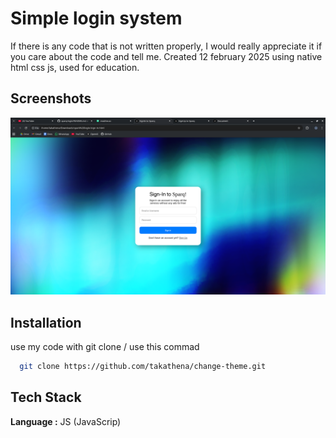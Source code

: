 
# Simple login system

If there is any code that is not written properly, I would really appreciate it if you care about the code and tell me. Created 12 february 2025 using native html css js, used for education. 

## Screenshots

![App Screenshot](https://github.com/takathena/sparq-login/blob/main/asset/Screenshot_20250807_071743.png?raw=true)


## Installation


use my code with git clone / use this commad 

```bash
  git clone https://github.com/takathena/change-theme.git
```
    
## Tech Stack

**Language :** JS (JavaScrip)
